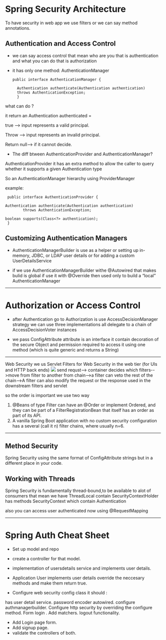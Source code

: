 # Spring Security Architecture

To have security in web app we use filters or we can say method annotations.


   ## Authentication and Access Control
  -  we can say access control that mean who are you that is authentication  
   and what you can do that is authorization 



- it has only one method: AuthenticationManager

      public interface AuthenticationManager {

        Authentication authenticate(Authentication authentication)
        throws AuthenticationException;
        }


what can do ?

it return an Authentication 
authenticated = 


true --> input represents a valid principal.

Throw --> input represents an invalid principal.

Return null--> if it cannot decide.

- The diff btween AuthenticationProvider and AuthenticationManager?

AuthenticationProvider
  it has an extra method to allow the caller to query whether it supports a given Authentication type

 So an AuthenticationManager hierarchy using ProviderManager

example:

     public interface AuthenticationProvider {

	Authentication authenticate(Authentication authentication)
			throws AuthenticationException;

	boolean supports(Class<?> authentication);
     }



## Customizing Authentication Managers
- AuthenticationManagerBuilder is use as a helper or setting up in-memory, JDBC, or LDAP user details or for adding a custom UserDetailsService

- if we use AuthenticationManagerBuilder  withe @Autowired that makes bulid is global if use it with @Override then  used only to build a “local” AuthenticationManager

--------------------------------

# Authorization or Access Control

- after Authentication go to Authorization is use AccessDecisionManager strategy  we can use three implementations
all delegate to a chain of AccessDecisionVoter instances

- we pass ConfigAttribute attribute is an interface it contain decoration of the secure Object and  permission required to access it using one method (which is quite generic and returns a String)

------------------------------
Web Security
we us Servlet Filters for Web Security in the web tier (for UIs and HTTP back ends)
![](https://github.com/spring-guides/top-spring-security-architecture/raw/main/images/filters.png)
send requst--> container decides which filters-->move from filter to another from chain-->a filter can veto the rest of the chain-->A filter can also modify the request or the response used in the downstream filters and servlet

so the order is important we use two way
1. @Beans of type Filter can have an @Order or implement Ordered, and they can be part of a FilterRegistrationBean that itself has an order as part of its API.
2. A vanilla Spring Boot application with no custom security configuration has a several (call it n) filter chains, where usually n=6.


------------------------------

## Method Security
 Spring Security using the same format of ConfigAttribute strings  but in a different place in your code.

## Working with Threads
Spring Security is fundamentally thread-bound,to be available to  alot of consumers 
that mean we have ThreadLocal
contain SecurityContextHolder has methods SecurityContext which contain Authentication 

also you can access  user authenticated  now using @RequestMapping

---------------------------

# Spring Auth Cheat Sheet

- Set up model and repo

- create a controller for that model.

- implementation of usersdetails service and implements user details.

- Application User implements user details
 override the neccesary methods and make them return true.

- Configure web security config class it should :

has user detail service.
password encoder autowired.
configure authmanagerbuilder.
Configure http security by overriding the configure method.
Form login .
Add matchers.
logout functionality.
- Add Login page form.
- Add signup page.
- validate the controllers of both.